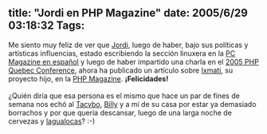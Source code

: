 title: "Jordi en PHP Magazine"
date: 2005/6/29 03:18:32
Tags: 
---
Me siento muy feliz de ver que <a target="_blank" href="http://www.jordi.net">Jordi</a>, luego de haber, bajo sus políticas y artísticas influencias, estado escribiendo la sección linuxera en la <a target="_blank" href="http://www.esmas.com/pcmagazine/">PC Magazine en español</a> y luego de haber impartido una charla en el <a target="_blank" href="http://conf.phpquebec.com/en/">2005 PHP Quebec Conference</a>, ahora ha publicado un artículo sobre <a target="_blank" href="http://ixmati.cdi.gob.mx">Ixmati</a>, su proyecto hijo, en la <a target="_blank" href="http://www.php-mag.net/">PHP Magazine</a>. <strong>¡Felicidades!</strong><br/><br/>
¿Quién diría que esa persona es el mismo que hace un par de fines de semana nos echó al <a target="_blank" href="http://blog.tacvbo.net">Tacvbo</a>, <a target="_blank" href="http://www.billy.com.mx">Billy</a> y a mí de su casa por estar ya demasiado borrachos y por que quería descansar, luego de una larga noche de cervezas y <a target="_blank" href="http://www.lawaloca.com/index.php?gadget=Blog&amp;action=SingleView&amp;id=100">lagualocas</a>? :-)<br/><br/><br/><br/>
